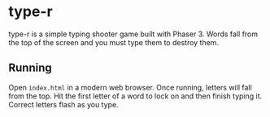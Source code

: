 # type-r

type-r is a simple typing shooter game built with Phaser 3. Words fall from the top of the screen and you must type them to destroy them.

## Running

Open `index.html` in a modern web browser. Once running, letters will fall from the top. Hit the first letter of a word to lock on and then finish typing it. Correct letters flash as you type.
